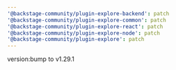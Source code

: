 ```yaml
---
'@backstage-community/plugin-explore-backend': patch
'@backstage-community/plugin-explore-common': patch
'@backstage-community/plugin-explore-react': patch
'@backstage-community/plugin-explore-node': patch
'@backstage-community/plugin-explore': patch
---
```


version:bump to v1.29.1
